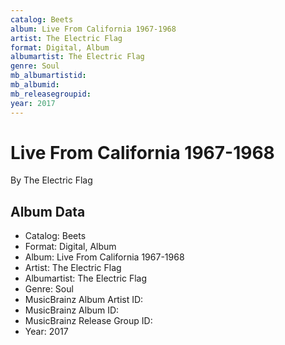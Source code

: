 ```yaml
---
catalog: Beets
album: Live From California 1967-1968
artist: The Electric Flag
format: Digital, Album
albumartist: The Electric Flag
genre: Soul
mb_albumartistid: 
mb_albumid: 
mb_releasegroupid: 
year: 2017
---
```


# Live From California 1967-1968

By The Electric Flag

## Album Data

- Catalog: Beets
- Format: Digital, Album
- Album: Live From California 1967-1968
- Artist: The Electric Flag
- Albumartist: The Electric Flag
- Genre: Soul
- MusicBrainz Album Artist ID: 
- MusicBrainz Album ID: 
- MusicBrainz Release Group ID: 
- Year: 2017

